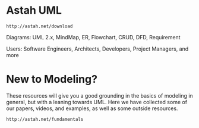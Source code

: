 
# Astah UML

	http://astah.net/download
	
Diagrams: UML 2.x, MindMap, ER, Flowchart, CRUD, DFD, Requirement

Users: Software Engineers, Architects, Developers, Project Managers, and more

# New to Modeling?

These resources will give you a good grounding in the basics of modeling in general, but with a leaning towards UML. Here we have collected some of our papers, videos, and examples, as well as some outside resources. 

	http://astah.net/fundamentals
	
 

